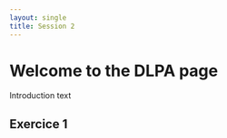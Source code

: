 ```yaml
---
layout: single
title: Session 2
---
```


# Welcome to the DLPA page

Introduction text

## Exercice 1